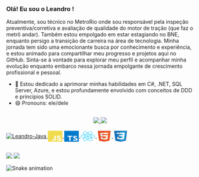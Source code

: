 ### Olá! Eu sou o Leandro !

Atualmente, sou técnico no MetroRio onde sou responsável pela inspeção preventiva/corretiva e avaliação de qualidade do motor de tração (que faz o metrô andar). Também estou empolgado em estar estagiando no BNE, enquanto persigo a transição de carreira na área de tecnologia. Minha jornada tem sido uma emocionante busca por conhecimento e experiência, e estou animado para compartilhar meu progresso e projetos aqui no GitHub. Sinta-se à vontade para explorar meu perfil e acompanhar minha evolução enquanto embarco nessa jornada empolgante de crescimento profissional e pessoal.

- 🌱 Estou dedicado a aprimorar minhas habilidades em C#, .NET, SQL Server, Azure, e estou profundamente envolvido com conceitos de DDD e princípios SOLID. 
- 😄 Pronouns: ele/dele 

##

<div align="center">
  <a href="https://github.com/leandrocsg">
  <img height="180em" src="https://github-readme-stats.vercel.app/api?username=leandrocsg&show_icons=true&theme=dark&include_all_commits=true&count_private=true"/>
  <img height="180em" src="https://github-readme-stats.vercel.app/api/top-langs/?username=leandrocsg&layout=compact&langs_count=7&theme=dark"/>
</div>
  
  <div style="display: inline_block"><br>
  <img align="center" alt="Leandro-Java" height="30" width="40" src="https://cdn.jsdelivr.net/gh/devicons/devicon/icons/java/java-original-wordmark.svg" >
  <img align="center" alt="Leandro-Js" height="30" width="40" src="https://raw.githubusercontent.com/devicons/devicon/master/icons/javascript/javascript-plain.svg">
  <img align="center" alt="Leandro-Ts" height="30" width="40" src="https://raw.githubusercontent.com/devicons/devicon/master/icons/typescript/typescript-plain.svg">
  <img align="center" alt="Leandro-React" height="30" width="40" src="https://raw.githubusercontent.com/devicons/devicon/master/icons/react/react-original.svg">
  <img align="center" alt="Leandro-HTML" height="30" width="40" src="https://raw.githubusercontent.com/devicons/devicon/master/icons/html5/html5-original.svg">
  <img align="center" alt="Leandro-CSS" height="30" width="40" src="https://raw.githubusercontent.com/devicons/devicon/master/icons/css3/css3-original.svg">

</div>
  
  ##
  
  <div> 

  <a href = "mailto:leandro.lcsg@gmail.com"><img src="https://img.shields.io/badge/Gmail-D14836?style=for-the-badge&logo=gmail&logoColor=white" target="_blank"></a>
  <a href="https://www.linkedin.com/in/leandrolcsg/" target="_blank"><img src="https://img.shields.io/badge/-LinkedIn-%230077B5?style=for-the-badge&logo=linkedin&logoColor=white" target="_blank"></a> 
    </br>

  ![Snake animation](https://github.com/leandrocsg/leandrocsg/blob/output/github-contribution-grid-snake.svg)
 
</div>
